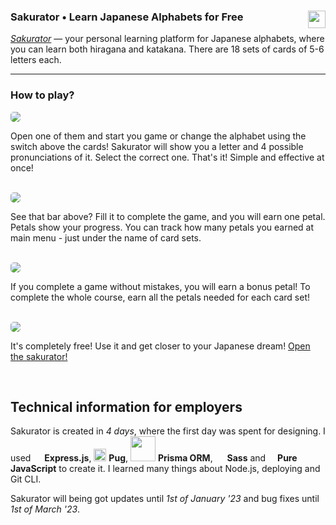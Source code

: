 <p style="float:right">

</p>

### **Sakurator • Learn Japanese Alphabets for Free** <a href="https://sakurator.anafro.ru/" align="right"><img src="https://raw.githubusercontent.com/anafro/anafro/main/Buttons/Open-In-Browser-Button.svg" height="28" align="right"></a>



[*Sakurator*](https://sakurator.anafro.ru) — your personal learning platform for Japanese alphabets, where you can learn both hiragana and katakana. There are 18 sets of cards of 5-6 letters each. 

---

### How to play?


<img src="https://github.com/anafro/anafro/blob/main/Screenshots/Sakurator-Index.png?raw=true" style="border-radius:5px" style="float:right;">

<br/>

Open one of them and start you game or change the alphabet using the switch above the cards! Sakurator will show you a letter and 4 possible pronunciations of it. Select the correct one. That's it! Simple and effective at once!

<br/>

<img src="https://github.com/anafro/anafro/blob/main/Screenshots/Sakurator-InGame.png?raw=true" style="border-radius:5px">

See that bar above? Fill it to complete the game, and you will earn one petal. Petals show your progress. You can track how many petals you earned at main menu - just under the name of card sets.

<br/>

<img src="https://github.com/anafro/anafro/blob/main/Screenshots/Sakurator-InGame-With-Petals.png?raw=true" style="border-radius:5px">

<br/>

If you complete a game without mistakes, you will earn a bonus petal! To complete the whole course, earn all the petals needed for each card set!

<br/>

<img src="https://github.com/anafro/anafro/blob/main/Screenshots/Sakurator-Completed.png?raw=true" style="border-radius:5px">

<br/>

It's completely free! Use it and get closer to your Japanese dream! [Open the sakurator!](https://sakurator.anafro.ru) 

<br>

## Technical information for employers
Sakurator is created in *4 days*, where the first day was spent for designing. I used <img src="https://www.vectorlogo.zone/logos/expressjs/expressjs-icon.svg" width="14"> **Express.js**, <img src="https://www.vectorlogo.zone/logos/pugjs/pugjs-icon.svg" width="20"> **Pug**, <img src="https://cdn.worldvectorlogo.com/logos/prisma-2.svg" width="40"> **Prisma ORM**, <img src="https://upload.wikimedia.org/wikipedia/commons/9/96/Sass_Logo_Color.svg" width="15"> **Sass** and <img src="https://upload.wikimedia.org/wikipedia/commons/9/99/Unofficial_JavaScript_logo_2.svg" width="11"> **Pure JavaScript** to create it. I learned many things about Node.js, deploying and Git CLI.

Sakurator will being got updates until *1st of January '23* and bug fixes until *1st of March '23*.